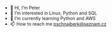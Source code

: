 - 👋 Hi, I’m Peter
- 👀 I’m interested in Linux, Python and SQL
- 🌱 I’m currently learning Python and AWS
- 📫 How to reach me pschnajberk@seznam.cz

<!---
schnajberkp/schnajberkp is a ✨ special ✨ repository because its `README.md` (this file) appears on your GitHub profile.
You can click the Preview link to take a look at your changes.
--->
